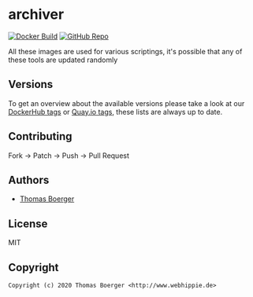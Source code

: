 # archiver

[![Docker Build](https://github.com/toolhippie/archiver/workflows/docker/badge.svg)](https://github.com/toolhippie/archiver/actions?query=workflow%3Adocker) [![GitHub Repo](https://img.shields.io/badge/github-repo-yellowgreen)](https://github.com/toolhippie/archiver)

All these images are used for various scriptings, it's possible that any of
these tools are updated randomly

## Versions

To get an overview about the available versions please take a look at our
[DockerHub tags][dockerhub] or [Quay.io tags][quayio], these lists are always up
to date.

## Contributing

Fork -> Patch -> Push -> Pull Request

## Authors

*  [Thomas Boerger](https://github.com/tboerger)

## License

MIT

## Copyright

```console
Copyright (c) 2020 Thomas Boerger <http://www.webhippie.de>
```

[dockerhub]: https://hub.docker.com/r/toolhippie/archiver/tags/
[quayio]: https://quay.io/repository/toolhippie/archiver?tab=tags
